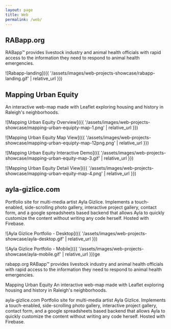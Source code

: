 ```yaml
---
layout: page
title: Web
permalink: /web/
---
```


## RABapp.org
RABapp™ provides livestock industry and animal health officials with rapid access to the information they need to respond to animal health emergencies.

![Rabapp-landing]({{ '/assets/images/web-projects-showcase/rabapp-landing.gif' | relative_url }})

## Mapping Urban Equity
An interactive web-map made with Leaflet exploring housing and history in Raleigh's neighborhoods.

![Mapping Urban Equity Overview]({{ '/assets/images/web-projects-showcase/mapping-urban-equipty-map-1.png' | relative_url }})

![Mapping Urban Equity Map View]({{ '/assets/images/web-projects-showcase/mapping-urban-equipty-map-12png.png' | relative_url }})

![Mapping Urban Equity Interactive Demo]({{ '/assets/images/web-projects-showcase/mapping-urban-equity-map-3.gif' | relative_url }})

![Mapping Urban Equity Detail View]({{ '/assets/images/web-projects-showcase/mapping-urban-equity-map-4.png' | relative_url }})

## ayla-gizlice.com
Portfolio site for multi-media artist Ayla Gizlice. Implements a touch-enabled, side-scrolling photo gallery, interactive project gallery, contact form, and a google spreadsheets based backend that allows Ayla to quickly customize the content without writing any code herself. Hosted with Firebase.

![Ayla Gizlice Portfolio - Desktop]({{ '/assets/images/web-projects-showcase/ayla-desktop.gif' | relative_url }})

![Ayla Gizlice Portfolio - Mobile]({{ '/assets/images/web-projects-showcase/ayla-mobile.gif' | relative_url }})ge


rabapp.org
RABapp™ provides livestock industry and animal health officials with rapid access to the information they need to respond to animal health emergencies.

Mapping Urban Equity
An interactive web-map made with Leaflet exploring housing and history in Raleigh's neighborhoods.

ayla-gizlice.com
Portfolio site for multi-media artist Ayla Gizlice. Implements a touch-enabled, side-scrolling photo gallery, interactive project gallery, contact form, and a google spreadsheets based backend that allows Ayla to quickly customize the content without writing any code herself. Hosted with Firebase.
